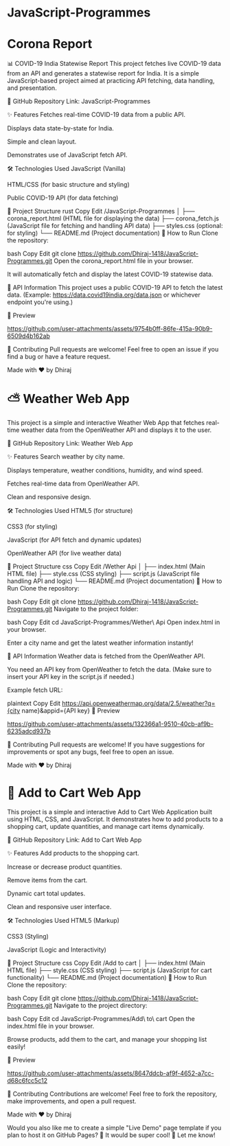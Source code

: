# JavaScript-Programmes

<h1> Corona Report </h1>
📊 COVID-19 India Statewise Report
This project fetches live COVID-19 data from an API and generates a statewise report for India.
It is a simple JavaScript-based project aimed at practicing API fetching, data handling, and presentation.

🔗 GitHub Repository Link: JavaScript-Programmes

✨ Features
Fetches real-time COVID-19 data from a public API.

Displays data state-by-state for India.

Simple and clean layout.

Demonstrates use of JavaScript fetch API.

🛠️ Technologies Used
JavaScript (Vanilla)

HTML/CSS (for basic structure and styling)

Public COVID-19 API (for data fetching)

📁 Project Structure
rust
Copy
Edit
/JavaScript-Programmes
│
├── corona_report.html   (HTML file for displaying the data)
├── corona_fetch.js      (JavaScript file for fetching and handling API data)
├── styles.css           (optional: for styling)
└── README.md            (Project documentation)
🚀 How to Run
Clone the repository:

bash
Copy
Edit
git clone https://github.com/Dhiraj-1418/JavaScript-Programmes.git
Open the corona_report.html file in your browser.

It will automatically fetch and display the latest COVID-19 statewise data.

📡 API Information
This project uses a public COVID-19 API to fetch the latest data.
(Example: https://data.covid19india.org/data.json or whichever endpoint you're using.)

📸 Preview


https://github.com/user-attachments/assets/9754b0ff-86fe-415a-90b9-6509d4b162ab



📢 Contributing
Pull requests are welcome! Feel free to open an issue if you find a bug or have a feature request.

Made with ❤️ by Dhiraj
<br>

<h1>⛅ Weather Web App</h1>
This project is a simple and interactive Weather Web App that fetches real-time weather data from the OpenWeather API and displays it to the user.

🔗 GitHub Repository Link: Weather Web App

✨ Features
Search weather by city name.

Displays temperature, weather conditions, humidity, and wind speed.

Fetches real-time data from OpenWeather API.

Clean and responsive design.

🛠️ Technologies Used
HTML5 (for structure)

CSS3 (for styling)

JavaScript (for API fetch and dynamic updates)

OpenWeather API (for live weather data)

📁 Project Structure
css
Copy
Edit
/Wether Api
│
├── index.html       (Main HTML file)
├── style.css        (CSS styling)
├── script.js        (JavaScript file handling API and logic)
└── README.md        (Project documentation)
🚀 How to Run
Clone the repository:

bash
Copy
Edit
git clone https://github.com/Dhiraj-1418/JavaScript-Programmes.git
Navigate to the project folder:

bash
Copy
Edit
cd JavaScript-Programmes/Wether\ Api
Open index.html in your browser.

Enter a city name and get the latest weather information instantly!

🔑 API Information
Weather data is fetched from the OpenWeather API.

You need an API key from OpenWeather to fetch the data. (Make sure to insert your API key in the script.js if needed.)

Example fetch URL:

plaintext
Copy
Edit
https://api.openweathermap.org/data/2.5/weather?q={city name}&appid={API key}
📸 Preview





https://github.com/user-attachments/assets/132366a1-9510-40cb-af9b-6235adcd937b




📢 Contributing
Pull requests are welcome!
If you have suggestions for improvements or spot any bugs, feel free to open an issue.

Made with ❤️ by Dhiraj




<h1>🛒 Add to Cart Web App</h1>
This project is a simple and interactive Add to Cart Web Application built using HTML, CSS, and JavaScript.
It demonstrates how to add products to a shopping cart, update quantities, and manage cart items dynamically.

🔗 GitHub Repository Link: Add to Cart Web App

✨ Features
Add products to the shopping cart.

Increase or decrease product quantities.

Remove items from the cart.

Dynamic cart total updates.

Clean and responsive user interface.

🛠️ Technologies Used
HTML5 (Markup)

CSS3 (Styling)

JavaScript (Logic and Interactivity)

📁 Project Structure
css
Copy
Edit
/Add to cart
│
├── index.html        (Main HTML file)
├── style.css         (CSS styling)
├── script.js         (JavaScript for cart functionality)
└── README.md         (Project documentation)
🚀 How to Run
Clone the repository:

bash
Copy
Edit
git clone https://github.com/Dhiraj-1418/JavaScript-Programmes.git
Navigate to the project directory:

bash
Copy
Edit
cd JavaScript-Programmes/Add\ to\ cart
Open the index.html file in your browser.

Browse products, add them to the cart, and manage your shopping list easily!

📸 Preview


https://github.com/user-attachments/assets/8647ddcb-af9f-4652-a7cc-d68c6fcc5c12



📢 Contributing
Contributions are welcome!
Feel free to fork the repository, make improvements, and open a pull request.

Made with ❤️ by Dhiraj

Would you also like me to create a simple "Live Demo" page template if you plan to host it on GitHub Pages? 🚀
It would be super cool! 🌟 Let me know!
